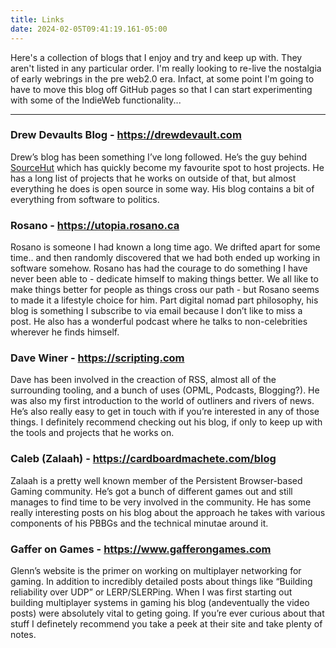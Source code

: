 ```yaml
---
title: Links
date: 2024-02-05T09:41:19.161-05:00
---
```



Here's a collection of blogs that I enjoy and try and keep up with. They aren't listed in any particular order. I'm really looking to re-live the nostalgia of early webrings in the pre web2.0 era. Infact, at some point I'm going to have to move this blog off GitHub pages so that I can start experimenting with some of the IndieWeb functionality...

---

### Drew Devaults Blog - https://drewdevault.com

Drew’s blog has been something I’ve long followed. He’s the guy behind [SourceHut](https://sourcehut.org) which has quickly become my favourite spot to host projects. He has a long list of projects that he works on outside of that, but almost everything he does is open source in some way. His blog contains a bit of everything from software to politics.

### Rosano - https://utopia.rosano.ca

Rosano is someone I had known a long time ago. We drifted apart for some time.. and then randomly discovered that we had both ended up working in software somehow. Rosano has had the courage to do something I have never been able to - dedicate himself to making things better. We all like to make things better for people as things cross our path - but Rosano seems to made it a lifestyle choice for him. Part digital nomad part philosophy, his blog is something I subscribe to via email because I don’t like to miss a post. He also has a wonderful podcast where he talks to non-celebrities wherever he finds himself.

### Dave Winer - https://scripting.com

Dave has been involved in the creaction of RSS, almost all of the surrounding tooling, and a bunch of uses (OPML, Podcasts, Blogging?). He was also my first introduction to the world of outliners and rivers of news. He’s also really easy to get in touch with if you’re interested in any of those things. I definitely recommend checking out his blog, if only to keep up with the tools and projects that he works on.

### Caleb (Zalaah) - https://cardboardmachete.com/blog

Zalaah is a pretty well known member of the Persistent Browser-based Gaming community. He’s got a bunch of different games out and still manages to find time to be very involved in the community. He has some really interesting posts on his blog about the approach he takes with various components of his PBBGs and the technical minutae around it.

### Gaffer on Games - https://www.gafferongames.com

Glenn’s website is the primer on working on multiplayer networking for gaming. In addition to incredibly detailed posts about things like “Building reliability over UDP” or LERP/SLERPing. When I was first starting out building multiplayer systems in gaming his blog (andeventually the video posts) were absolutely vital to geting going. If you’re ever curious about that stuff I definetely recommend you take a peek at their site and take plenty of notes.




    